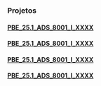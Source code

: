 ### Projetos

#### [PBE_25.1_ADS_8001_I_XXXX](https://github.com/Projetos-de-Extensao/PBE_25.1_ADS_8001_I_xxxxx)

#### [PBE_25.1_ADS_8001_I_XXXX](https://github.com/Projetos-de-Extensao/PBE_25.1_ADS_8001_I_xxxxx)

#### [PBE_25.1_ADS_8001_I_XXXX](https://github.com/Projetos-de-Extensao/PBE_25.1_ADS_8001_I_xxxxx)

#### [PBE_25.1_ADS_8001_I_XXXX](https://github.com/Projetos-de-Extensao/PBE_25.1_ADS_8001_I_xxxxx)